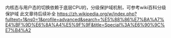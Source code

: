 内核态与用户态的切换依赖于底层CPU的，分级保护域机制，可参考wiki百科分级保护域
此文章待后续补全
https://zh.wikipedia.org/w/index.php?fulltext=1&ns0=1&profile=advanced&search=%E5%88%86%E7%BA%A7%E4%BF%9D%E6%8A%A4%E5%9F%9F&title=Special%3A%E6%90%9C%E7%B4%A2